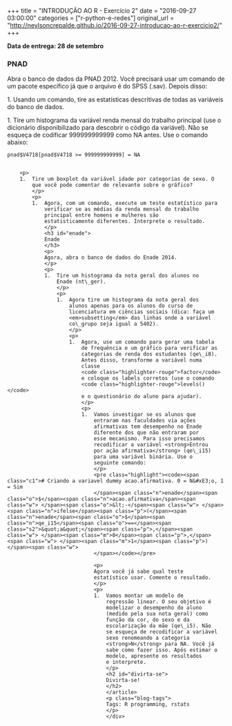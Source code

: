 +++
title = "INTRODUÇÃO AO R - Exercício 2"
date = "2016-09-27 03:00:00"
categories = ["r-python-e-redes"]
original_url = "http://neylsoncrepalde.github.io/2016-09-27-introducao-ao-r-exercicio2/"
+++

<div>
<article class="blog-post">
<p>
<strong>Data de entrega: 28 de setembro</strong>
</p>
<h3 id="pnad">
PNAD
</h3>
<p>
Abra o banco de dados da PNAD 2012. Você precisará usar um comando de um
pacote específico já que o arquivo é do SPSS (.sav). Depois disso:
</p>
<p>
1.  Usando um comando, tire as estatísticas descritivas de todas as
    variáveis do banco de dados.
    </p>
    <p>
    1.  Tire um histograma da variável renda mensal do trabalho
        principal (use o dicionário disponibilizado para descobrir o
        código da variável). Não se esqueça de codificar 999999999999
        como NA antes. Use o comando abaixo:
        </p>
        <pre class="highlight"><code><span class="n">pnad</span><span class="o">$</span><span class="n">V</span><span class="m">4718</span><span class="p">[</span><span class="n">pnad</span><span class="o">$</span><span class="n">V</span><span class="m">4718</span><span class="w"> </span><span class="o">&gt;=</span><span class="w"> </span><span class="m">999999999999</span><span class="p">]</span><span class="w"> </span><span class="o">=</span><span class="w"> </span><span class="kc">NA</span><span class="w">
        </span></code></pre>

        <p>
        1.  Tire um boxplot da variável idade por categorias de sexo. O
            que você pode comentar de relevante sobre o gráfico?
            </p>
            <p>
            1.  Agora, com um comando, execute um teste estatístico para
                verificar se as médias da renda mensal do trabalho
                principal entre homens e mulheres são
                estatisticamente diferentes. Interprete o resultado.
                </p>
                <h3 id="enade">
                Enade
                </h3>
                <p>
                Agora, abra o banco de dados do Enade 2014.
                </p>
                <p>
                1.  Tire um histograma da nota geral dos alunos no
                    Enade (nt\_ger).
                    </p>
                    <p>
                    1.  Agora tire um histograma da nota geral dos
                        alunos apenas para os alunos do curso de
                        licenciatura em ciências sociais (dica: faça um
                        <em>subsetting</em> das linhas onde a variável
                        co\_grupo seja igual a 5402).
                        </p>
                        <p>
                        1.  Agora, use um comando para gerar uma tabela
                            de frequência e um gráfico para verificar as
                            categorias de renda dos estudantes (qe\_i8).
                            Antes disso, transforme a variável numa
                            classe
                            <code class="highlighter-rouge">factor</code>
                            e coloque os labels corretos (use o comando
                            <code class="highlighter-rouge">levels()</code>
                            e o questionário do aluno para ajudar).
                            </p>
                            <p>
                            1.  Vamos investigar se os alunos que
                                entraram nas faculdades via ações
                                afirmativas tem desempenho no Enade
                                diferente dos que não entraram por
                                esse mecanismo. Para isso precisamos
                                recodificar a variável <strong>Entrou
                                por ação afirmativa</strong> (qe\_i15)
                                para uma variável binária. Use o
                                seguinte comando:
                                </p>
                                <pre class="highlight"><code><span class="c1"># Criando a variavel dummy acao.afirmativa. 0 = N&#xE3;o, 1 = Sim
                                </span><span class="n">enade</span><span class="o">$</span><span class="n">acao.afirmativa</span><span class="w"> </span><span class="o">&lt;-</span><span class="w"> </span><span class="n">ifelse</span><span class="p">(</span><span class="n">enade</span><span class="o">$</span><span class="n">qe_i15</span><span class="o">==</span><span class="s2">&quot;a&quot;</span><span class="p">,</span><span class="w"> </span><span class="m">0</span><span class="p">,</span><span class="w"> </span><span class="m">1</span><span class="p">)</span><span class="w">
                                </span></code></pre>

                                <p>
                                Agora você já sabe qual teste
                                estatístico usar. Comente o resultado.
                                </p>
                                <p>
                                1.  Vamos montar um modelo de
                                    regressão linear. O seu objetivo é
                                    modelizar o desempenho do aluno
                                    (medido pela sua nota geral) como
                                    função da cor, do sexo e da
                                    escolarização da mãe (qe\_i5). Não
                                    se esqueça de recodificar a variável
                                    sexo renomeando a categoria
                                    <strong>N</strong> para NA. Você já
                                    sabe como fazer isso. Após estimar o
                                    modelo, apresente os resultados
                                    e interprete.
                                    </p>
                                    <h2 id="divirta-se">
                                    Divirta-se!
                                    </h2>
                                    </article>
                                    <p class="blog-tags">
                                    Tags: R programming, rstats
                                    </p>
                                    </div>

